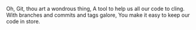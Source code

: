Oh, Git, thou art a wondrous thing,
A tool to help us all our code to cling.
With branches and commits and tags galore,
You make it easy to keep our code in store.
